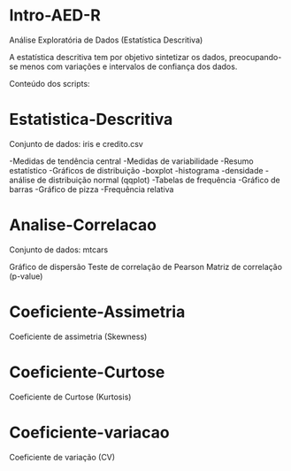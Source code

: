 # Intro-AED-R
Análise Exploratória de Dados (Estatística Descritiva)

A estatística descritiva tem por objetivo sintetizar os dados, preocupando-se menos com variações e intervalos de confiança dos dados.

Conteúdo dos scripts:

# Estatistica-Descritiva 
Conjunto de dados: iris e credito.csv

-Medidas de tendência central
-Medidas de variabilidade
-Resumo estatístico
-Gráficos de distribuição
  -boxplot
  -histograma
  -densidade
  -análise de distribuição normal (qqplot)
-Tabelas de frequência
-Gráfico de barras
-Gráfico de pizza
-Frequência relativa

# Analise-Correlacao
Conjunto de dados: mtcars

Gráfico de dispersão
Teste de correlação de Pearson
Matriz de correlação (p-value)

# Coeficiente-Assimetria

Coeficiente de assimetria (Skewness)

# Coeficiente-Curtose

Coeficiente de Curtose (Kurtosis)

# Coeficiente-variacao

Coeficiente de variação (CV)
